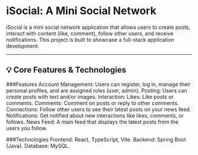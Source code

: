 # iSocial: A Mini Social Network

iSocial is a mini social network application that allows users to create posts, interact with content (like, comment), follow other users, and receive notifications. This project is built to showcase a full-stack application development.

-------------------------------------------------------------------------------------------------------------------------------------------------------------------------------------------------------------------------------------------

## 💡 Core Features & Technologies

###Features 
Account Management: Users can register, log in, manage their personal profiles, and are assigned roles (user, admin). 
Posting: Users can create posts with text and/or images. 
Interaction:
    Likes: Like posts or comments.
    Comments: Comment on posts or reply to other comments. 
Connections: Follow other users to see their latest posts on your news feed. 
Notifications: Get notified about new interactions like likes, comments, or follows. 
News Feed: A main feed that displays the latest posts from the users you follow. 

###Technologies 
Frontend: React, TypeScript, Vite. 
Backend: Spring Boot (Java).
Database: MySQL.

